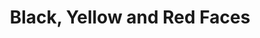 ---
layout: piece
collection_: beading
title: Black, Yellow and Red Faces
image: black-yellow-and-red-faces.jpg
media: Fimo sculpted molds, seed beads, paper clay and watercolor
dimensions: A) 3" x 3", B) 2" x 2½", C) 3 x 3½"
description: Peyote stich varying color beads, watercolor paint and acrylic, hand painted paper.
price: A) $15.00, B) $20.00, C) $20.00
date_created: 2009
---